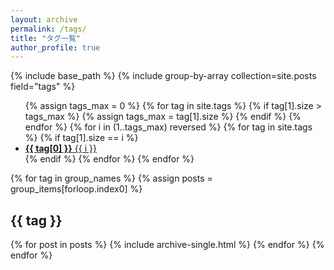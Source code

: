 ```yaml
---
layout: archive
permalink: /tags/
title: "タグ一覧"
author_profile: true
---
```


{% include base_path %}
{% include group-by-array collection=site.posts field="tags" %}

<ul class="taxonomy__index">
  {% assign tags_max = 0 %}
  {% for tag in site.tags %}
    {% if tag[1].size > tags_max %}
      {% assign tags_max = tag[1].size %}
    {% endif %}
  {% endfor %}
  {% for i in (1..tags_max) reversed %}
    {% for tag in site.tags %}
      {% if tag[1].size == i %}
        <li>
          <a href="#{{ tag[0] | slugify }}">
            <strong>{{ tag[0] }}</strong> <span class="taxonomy__count">{{ i }}</span>
          </a>
        </li>
      {% endif %}
    {% endfor %}
  {% endfor %}
</ul>

{% for tag in group_names %}
  {% assign posts = group_items[forloop.index0] %}
  <h2 id="{{ tag | slugify }}" class="archive__subtitle">{{ tag }}</h2>
  {% for post in posts %}
    {% include archive-single.html %}
  {% endfor %}
{% endfor %}